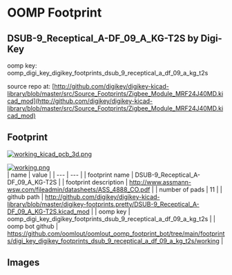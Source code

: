 # OOMP Footprint  
## DSUB-9_Receptical_A-DF_09_A_KG-T2S  by Digi-Key  
  
oomp key: oomp_digi_key_digikey_footprints_dsub_9_receptical_a_df_09_a_kg_t2s  
  
source repo at: [http://github.com/digikey/digikey-kicad-library/blob/master/src/Source_Footprints/Zigbee_Module_MRF24J40MD.kicad_mod](http://github.com/digikey/digikey-kicad-library/blob/master/src/Source_Footprints/Zigbee_Module_MRF24J40MD.kicad_mod)  
## Footprint  
  
[![working_kicad_pcb_3d.png](working_kicad_pcb_3d_600.png)](working_kicad_pcb_3d.png)  
  
[![working.png](working_600.png)](working.png)  
| name | value | 
| --- | --- | 
| footprint name | DSUB-9_Receptical_A-DF_09_A_KG-T2S | 
| footprint description | http://www.assmann-wsw.com/fileadmin/datasheets/ASS_4888_CO.pdf | 
| number of pads | 11 | 
| github path | http://github.com/digikey/digikey-kicad-library/blob/master/digikey-footprints.pretty/DSUB-9_Receptical_A-DF_09_A_KG-T2S.kicad_mod | 
| oomp key | oomp_digi_key_digikey_footprints_dsub_9_receptical_a_df_09_a_kg_t2s | 
| oomp bot github | https://github.com/oomlout/oomlout_oomp_footprint_bot/tree/main/footprints/digi_key_digikey_footprints_dsub_9_receptical_a_df_09_a_kg_t2s/working | 
## Images  
